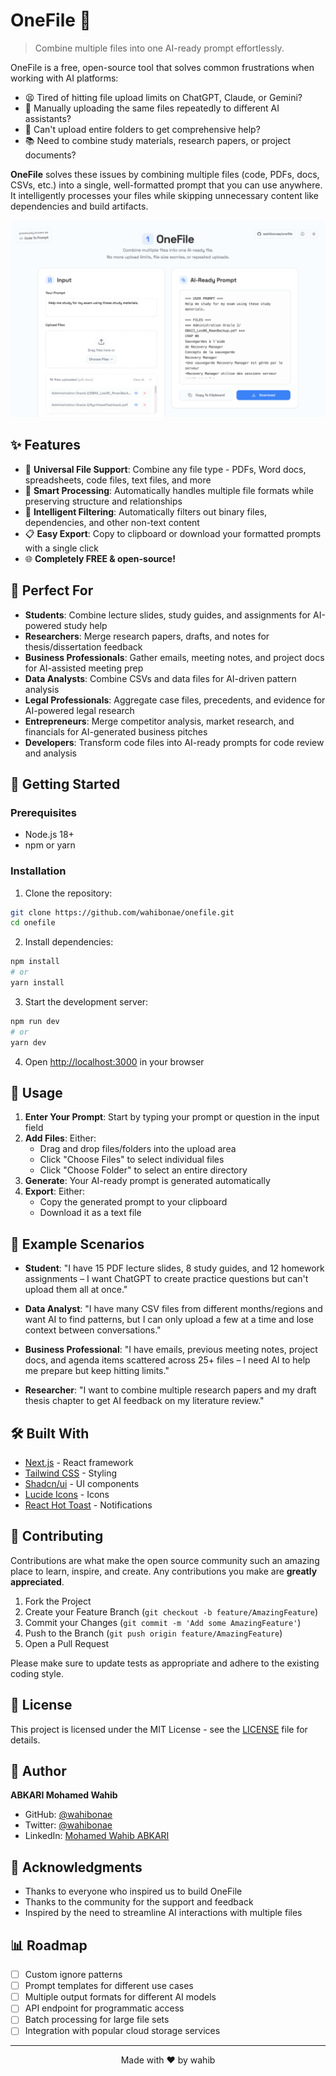 # OneFile 🚀

> Combine multiple files into one AI-ready prompt effortlessly.

OneFile is a free, open-source tool that solves common frustrations when working with AI platforms:

- 😫 Tired of hitting file upload limits on ChatGPT, Claude, or Gemini?
- 🔄 Manually uploading the same files repeatedly to different AI assistants?
- 📁 Can't upload entire folders to get comprehensive help?
- 📚 Need to combine study materials, research papers, or project documents?

**OneFile** solves these issues by combining multiple files (code, PDFs, docs, CSVs, etc.) into a single, well-formatted prompt that you can use anywhere. It intelligently processes your files while skipping unnecessary content like dependencies and build artifacts.

![OneFile Screenshot](public/screenshots/onefile.png)

## ✨ Features

- 📁 **Universal File Support**: Combine any file type - PDFs, Word docs, spreadsheets, code files, text files, and more
- 🎯 **Smart Processing**: Automatically handles multiple file formats while preserving structure and relationships
- 🚫 **Intelligent Filtering**: Automatically filters out binary files, dependencies, and other non-text content
- 📋 **Easy Export**: Copy to clipboard or download your formatted prompts with a single click
- 🌐 **Completely FREE & open-source!**

## 🎯 Perfect For

- **Students**: Combine lecture slides, study guides, and assignments for AI-powered study help
- **Researchers**: Merge research papers, drafts, and notes for thesis/dissertation feedback
- **Business Professionals**: Gather emails, meeting notes, and project docs for AI-assisted meeting prep
- **Data Analysts**: Combine CSVs and data files for AI-driven pattern analysis
- **Legal Professionals**: Aggregate case files, precedents, and evidence for AI-powered legal research
- **Entrepreneurs**: Merge competitor analysis, market research, and financials for AI-generated business pitches
- **Developers**: Transform code files into AI-ready prompts for code review and analysis

## 🚀 Getting Started

### Prerequisites

- Node.js 18+ 
- npm or yarn

### Installation

1. Clone the repository:
```bash
git clone https://github.com/wahibonae/onefile.git
cd onefile
```

2. Install dependencies:
```bash
npm install
# or
yarn install
```

3. Start the development server:
```bash
npm run dev
# or
yarn dev
```

4. Open [http://localhost:3000](http://localhost:3000) in your browser

## 🎯 Usage

1. **Enter Your Prompt**: Start by typing your prompt or question in the input field
2. **Add Files**: Either:
   - Drag and drop files/folders into the upload area
   - Click "Choose Files" to select individual files
   - Click "Choose Folder" to select an entire directory
3. **Generate**: Your AI-ready prompt is generated automatically
4. **Export**: Either:
   - Copy the generated prompt to your clipboard
   - Download it as a text file

## 📝 Example Scenarios

- **Student**: "I have 15 PDF lecture slides, 8 study guides, and 12 homework assignments – I want ChatGPT to create practice questions but can't upload them all at once."

- **Data Analyst**: "I have many CSV files from different months/regions and want AI to find patterns, but I can only upload a few at a time and lose context between conversations."

- **Business Professional**: "I have emails, previous meeting notes, project docs, and agenda items scattered across 25+ files – I need AI to help me prepare but keep hitting limits."

- **Researcher**: "I want to combine multiple research papers and my draft thesis chapter to get AI feedback on my literature review."

## 🛠️ Built With

- [Next.js](https://nextjs.org/) - React framework
- [Tailwind CSS](https://tailwindcss.com/) - Styling
- [Shadcn/ui](https://ui.shadcn.com/) - UI components
- [Lucide Icons](https://lucide.dev/) - Icons
- [React Hot Toast](https://react-hot-toast.com/) - Notifications

## 🤝 Contributing

Contributions are what make the open source community such an amazing place to learn, inspire, and create. Any contributions you make are **greatly appreciated**.

1. Fork the Project
2. Create your Feature Branch (`git checkout -b feature/AmazingFeature`)
3. Commit your Changes (`git commit -m 'Add some AmazingFeature'`)
4. Push to the Branch (`git push origin feature/AmazingFeature`)
5. Open a Pull Request

Please make sure to update tests as appropriate and adhere to the existing coding style.

## 📝 License

This project is licensed under the MIT License - see the [LICENSE](LICENSE) file for details.

## 👤 Author

**ABKARI Mohamed Wahib**

- GitHub: [@wahibonae](https://github.com/wahibonae)
- Twitter: [@wahibonae](https://twitter.com/wahibonae)
- LinkedIn: [Mohamed Wahib ABKARI](https://www.linkedin.com/in/abkarimohamedwahib/)

## 🙏 Acknowledgments

- Thanks to everyone who inspired us to build OneFile
- Thanks to the community for the support and feedback
- Inspired by the need to streamline AI interactions with multiple files

## 📊 Roadmap

- [ ] Custom ignore patterns
- [ ] Prompt templates for different use cases
- [ ] Multiple output formats for different AI models
- [ ] API endpoint for programmatic access
- [ ] Batch processing for large file sets
- [ ] Integration with popular cloud storage services

---

<p align="center">Made with ❤️ by wahib</p>
